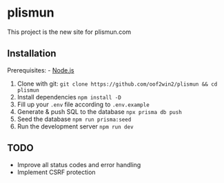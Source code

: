 # plismun

This project is the new site for plismun.com

## Installation

Prerequisites: - [Node.js](https://nodejs.org/en/)

1. Clone with git:
   `git clone https://github.com/oof2win2/plismun && cd plismun`
2. Install dependencies
   `npm install -D`
3. Fill up your `.env` file according to `.env.example`
4. Generate & push SQL to the database
   `npx prisma db push`
5. Seed the database
   `npm run prisma:seed`
6. Run the development server
   `npm run dev`


## TODO
-	Improve all status codes and error handling
-	Implement CSRF protection